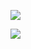 ![](https://badge42.vercel.app/api/v2/cl3bnlb7t006309mfzx4jp4nm/stats?cursusId=21&coalitionId=101)
<!-- ![](5nnkrcc3kixypm642opg.gif) -->
<!-- ![](C.gif) -->
![](https://www.google.com/search?q=c%2B%2B+small+png+image&tbm=isch&hl=ru&chips=q:c%2B%2B+small+png+image,online_chips:logo:qzW37ibd_3c%3D,online_chips:svg:Mlqe4cMYcYk%3D&bih=948&biw=1905&sa=X&ved=2ahUKEwjAot7T0O33AhWSuIsKHaHgA_kQ4lYoA3oECAEQJg)
